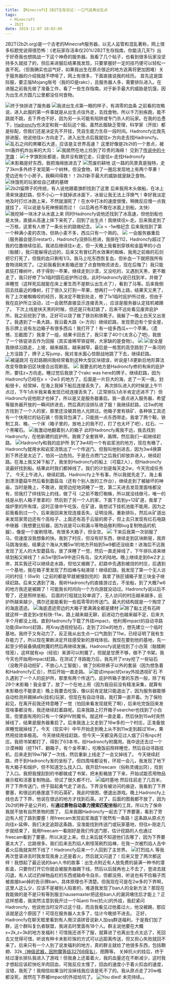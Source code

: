 ```yaml
---
title: 【Minecraft】2B2T生存日记：一口气逃离出生点
tags:
  - Minecraft
  - 2b2t
date: 2019-11-07 18:03:09
---
```



2B2T(2b2t.org)是一个古老的Minecraft服务器，以无人监管和混乱著称，网上很多标题党说得很恐怖：《老玩家存活率仅20%!2B2T生存指南，你能活几天?》出于好奇我也想挑战一下这个神奇的服务器。我看了几个帖子，也看到很多玩家没坚持多久就挂了的，但后来进服后结果我发现，只要掌握好一定的技巧便可以轻松一直不死。（但我确实也运气好，如果我出生在原点很近的地方逃离将更加困难）关于服务器的介绍我就不啰嗦了，网上有很多，下面直接说我的经历。
首先这是国际服，要正版Mojang账号（我的ID是rakc），且服务器人多，需要排队进入。在进服之前我先做了准备工作，看了一些生存指南。对于新手最大的威胁是饥饿，因为出生点方圆几公里都没任何食物。
<!--more-->
![终于快排进了服务器](/img/2b2t/2019-09-10_13.05.41.png)
![我进出生点第一眼的样子，有凋零的血条](/img/2b2t/2019-09-10_13.07.06.jpg)
之前看的攻略说，进入此服的第一件事就是从出生点往外走，去找食物，所以千万别疾跑，能不跳就不跳，去下界也不好，因为另一头可能有陷阱或专门杀人的玩家。在我的怂恿下，[Hadroncfy](https://hadroncfy.com)也决定和我一起玩这个服。虽然此服缺乏管理，科学家（开挂）都是标配，但我们还是决定先不开挂，凭自生能力生存一段时间。Hadroncfy比我先排进服，他说他往x-方向走了。进入出生点后我就往x-方向走去找Hadroncfy。
![乱石之间的黑曜石大道，应该是主世界高速？](/img/2b2t/2019-09-10_13.09.18.jpg)
这里好像是2b2t的一个景点，被tnt轰炸机炸出来的大沟：
![我居然在地上捡到了珍贵的海绵！](/img/2b2t/2019-09-10_13.26.09.jpg)
见到了[传说中的十字旗](https://www.bilibili.com/video/av64081292)：
![十字旗到处都是，我并没有跟它走，只是往x-走找Hadroncfy](/img/2b2t/2019-09-10_13.28.16.jpg)
![末影箱是好东西，我把海绵放进去了](/img/2b2t/2019-09-10_13.29.03.jpg)
![荒废的耕地](/img/2b2t/2019-09-10_13.30.47.jpg)
这一路的风景真是独特，走了3km多外终于发现第一个树林，但没食物，转了一圈后发现地上有两个苹果！旁边还有个小房子。我瞬间得救！！2b2t新手最大的威胁就是缺乏食物。
![快饿死的玩家给自己建的墓碑](/img/2b2t/2019-09-10_13.32.22.jpg)
![2b2t留牌子的传统，有人说他跟着旗帜找到了这里](/img/2b2t/2019-09-10_13.32.51.jpg)
后来我用木头做船，在冰上滑来快速赶路，但不小心一卡就掉进冰面下，冰层让我无法上浮换气！幸好我淡定地及时打烂冰跑上来，不然就溺死了！在水中打冰的速度很慢，稍微反应慢一点我就挂了，可以说是与死神擦肩而过！（以后再也不敢在冰面上划船，太快）
![我挖掉一块冰才从水底上来](/img/2b2t/2019-09-10_14.14.45.jpg)
同时Hadroncfy说他还找到了冰高速，但他划船也是太快，直接从高速上摔下来死了，回到了出生点！我继续往x-走。后来我走到了一万格，这里有人修了一条长长的路做纪念。
![x = -1w格纪念](/img/2b2t/2019-09-10_14.53.21.jpg)
后来我找到了第一个种满小麦的农场，但熟小麦不多，西瓜只有一个熟的。
![](/img/2b2t/2019-09-10_14.55.55.jpg)
一会服务器重启（服务器会提示restart），Hadroncfy没排队抢进，我排在112，Hadroncfy超过了我的位置继续往前。我进后继续往x-走，但一天晚上我看到穿铁和金盔甲的小白（骷髅），我只能躲得远远的，后来又有冒红药水效果的蜘蛛，我用之前做的石剑把它打死了，但我的血只剩有1/3。我马上吃东西恢复血，但补血一下就把我所有食物消耗完了。（之前我看到末影箱还放了点食物物资进去，现在后悔了）我只能疯狂打橡树叶，终于得到一苹果，继续走到沙漠，又没吃的，又遇到天黑，更不敢走了，我只好修了1x1临时圆石庇护所过夜。此时Hadroncfy说已找到羊，并做了床睡觉（这样死后就能在床上重生而不是默认出生点了），看到了马等。后来我倒回去找最近的橡树，打了很久又打到一苹果，想再打一个再上路，结果天又黑了，有了上次被蜘蛛咬的经历，我决定不敢到处走，修了1x1临时庇护所过夜，但由于我在庇护所立没动，过一会居然直接显示连接丢失，，应该是服务器认定挂机被踢了。
下次上线是快天黑的时候，但还是只有赶路了，后来不远处看见废弃庇护所，我之前挖到了铁，正好可以烧了做了铁剑和铁靴子。我躲了一晚上白天又出发了。我遇到了一条大路，我沿着大路（x-方向）继续赶路，发现旁边有个安全屋，告示牌上说有左边箱子有很多西瓜！我打开了！有一组多西瓜+一个苹果。（遗憾，忘截图了）我拿了一组，结果卡回去了，我只拿了40个(太贪心了吧)，我放了一个铁锭进去作为回报（其实谁稀罕铁锭啊，大家缺的是食物）。
![](/img/2b2t/2019-09-10_20.03.39.jpg)
![安全屋](/img/2b2t/2019-09-10_20.10.03.jpg)
我继续沿路走，上坡，越来越高，越来越窄，最后是一格宽的高空路到了一条河的上方没路了，牌子上写jump，我对准水面心惊胆战地跳了下去，继续赶路。
![被逼跳河](/img/2b2t/2019-09-10_20.16.31.jpg)
在赶路期间我经常看到这种大型区块错误，听说是1.8更新后地形算法改变导致新旧区块接合出现断层。
![](/img/2b2t/2019-09-10_20.18.26.jpg)
我要去的地方是Hadroncfy修的有床的庇护所，要往z+方向走。睡过觉后我放了个rakc was here的牌子，继续赶路，因为Hadroncfy已经在x = -2w3 的地方了。后面是一片巨大的海，走了一天一夜。划船很卡，经常掉，在海上我掉下船后连接丢失了。
再次排队进入的时候是上午11点过，下午1点半我来看发现已经连接丢失了。（正常排队1点半肯定还进不了）但Hadroncfy说他刚才也掉了，所以是又是服务器重启。我一直点进入服务器，希望等服务器开放的一瞬间挤进去，然后真的没排队进了服！我继续赶路，过3w的地方找到了一个人的家，那里还没被其他人光顾过。他箱子里有铁矿、各种铁工具还有一个快用烂的钻石镐！但我背包满了，只能挑一点东西带走。我拿了两个鞍，铁制工具、桶，一个床（箱子里的，放地上的我不打，打了也太坏了吧），红石、一个黑曜石。
![我激动地翻着别人的箱子](/img/2b2t/2019-09-11_13.56.16.jpg)
此时Hadroncfy离我不远，我去找到Hadroncfy，在他新建的庇护所。我做了全套铁甲，盾牌。然后我们一起继续赶路。
![Hadroncfy和我的庇护所](/img/2b2t/2019-09-11_14.21.41.jpg)
到了3w4的一个有岩浆池的地方，现在有桶了，Hadroncfy就用水和岩浆浇筑出了一个传送门。但我叫他别进去，因为3w4换算到下界还是太近了，怕另一边危险。于是在点燃门之后我们却放弃进入，继续赶路。在海上我又掉下船了，我坐到Hadroncfy的船上（可载2人），但Hadroncfy说最好找到船。结果此时我们都掉线了。我们的计划是每天走2w，今天完成任务了。
今天上午进入，继续赶路。Hadroncfy上午有事，所以我就先走了。海上看到漂浮蘑菇牛然后看到蘑菇岛（还有个别人放的工作台），继续走到了被破坏的神庙，当时是晚上，不敢进，就旁边挖地洞睡了一觉，第二天进去发现里面啥都没有，但我打了绊线钩上的线，做了弓（之前不敢打蜘蛛，所以就没线做弓，唯一的线是从别人箱子里拿的）然后到了另一个人的家，下面下去到y=12矿道，我拿了熔炉里的所有煤，这时正值中午吃饭，在矿道，我想试下挂机池能不能用，因为之前我看到过一个。后来我回来发现连接丢失，证明没用。重新排队，然后从矿道出来发现家旁边还有个高柱子，上面还有高于云层的房子，但上去只发现有红石电路中继器（我想要比较器，因为说是可以和漏斗等物品做利用bug复制物品的机器），像是一个废刷怪塔。有很多大箱子，但全空。
![](/img/2b2t/2019-09-12_13.53.18.jpg)
下来后我第一次驯服了马，但速度没我想象的快。我到了村庄，但没有好东西，继续走到区块断层，我弃马跳海坐船，结果这个海从大概5w1的地方开始到5w9都还没结束！进海后不远我发现了无人的大型蘑菇岛，放了床睡了一觉，然后一直走掉线了，下午排队进来继续划船又掉线了！从5w1到5w9中途只有岛，没大的陆地。晚上继续走到6w2才上岸，其实我还可以继续走水路，但怕又被踢了。赶路中先遇到被烧的村庄，后遇到一个基地，我在箱子里发现了烈焰棒与粘液球！继续赶路，我发现了第一个无人访问的村庄！(6w9)（之前的都是早就被搜刮完的）我拿了铁匠铺箱子里三块金子继续赶路。后来又遇到了海，我听Hadroncfy的直接游过去，不坐船，到了大概7w6的地方我还是被踢了！可能我长时间向一个方向游就没动过。Hadroncfy说以后不管了，还是照样坐船。
后面的行程就比较单调了，无人访问的村庄越来越多，庇护所越来越少，偶尔还是能看到一些孤零零的传送门。最大的结构就是一个掏空了的海底遗迹。
![海底遗迹旁边的大箱子里满满全都是建材](/img/2b2t/2019-09-16_19.33.45.jpg)
![除了黏土还有石砖](/img/2b2t/2019-09-16_19.34.06.jpg)
就这样一直走到x坐标快-11w，路上越来越无聊，前进动力也越来越不足，后来大半个月都没上线。直到Hadroncfy下载了外挂impact，他利用impact的自动寻路功能(Bariton)赶路，用Xray透视挖钻石，走到了20w的地方，想先建立一个临时基地。我终于又有动力了，反正我从出生点一口气跑到了11w，已经证明了我有生存能力了，所以现在果断决定开挂感受新的游戏体验。我现在要到他的基地，先一起至少把装备搞成附魔的然后再继续发展。Hadroncfy说是找到了小白笼（骷髅刷怪笼），这样就有xp（经验）来源可以附魔了，但就是甘蔗不够，做不了书架。我今天也开始用impact赶路。在测试了寻路能力后，我先开了xray挖了一些钻石（没敢开自动挖矿，不放心人工智能），做了剑和除裤子以外的套装（因为想急着和Hadroncfy汇合），然后开始一直走路。
![尝试impact的xray外挂透视矿石](/img/2b2t/2019-10-26_13.48.36.jpg)
不久遇到了一个人的庇护所，那里有两个传送门，庇护所箱子里的东西一般，除了有29个末影箱！我全拿了，放了一个在地上用（因为我目前没有精准采集，就算有末影箱也不能拿走）晚上我要去吃饭，像以前肯定就只能退出了，因为服务器能够自动检测并踢掉afk(挂机)玩家，但现在有自动寻路，我打算一直开着。为了保险起见，在离开前我还特意睡了一觉（怕回来看发现就死了啊），后来吃完饭回来发现啥事都没有，我还继续赶着路呢。后来我路上打开箱子searcher也找到了小白笼，但里面有用的只有一个保护IV附魔书。就这样一直走着，然后快到15w时突然掉线了，结果是服务器重启了。后来我连上又走到了16w多的一个村庄，正准备放床睡觉就掉线了。今天（现实中）中午开始走到晚上从不到11w走到超过16w，果然用挂效率极高。
今天继续用挂赶路，但今天一天都没再见过人烟了只有npc村庄。我把书架都打了，得到了63本书，给Hadroncfy附魔用。我中途还去过一个沙漠神殿（挖TNT、翻箱子，有个金苹果），吃晚饭前照样睡觉，然后自动寻路挂机，后来走到19w7掉了一次线，然后重新上线走了一会又掉线了。
今天继续赶路，终于到Hadroncfy发的坐标了。但四周啥都没有，环视一会儿，我发现了地下有大箱子和熔炉，但不知道怎么找入口。我开启freecam（俗称灵魂出窍），找到了入口。我把我搜刮到的书都做成了书架，把末影箱放了下来，开始试能否用物品展示框和活塞复制物品，但试了很久都不行。
![临时基地](/img/2b2t/2019-10-28_15.49.58.jpg)
然后往前走了几百米，开了下界传送门，终于鼓起勇气走了进去。下界没有被访问的痕迹，我看到了下界要塞，和很远的悬崖底下的石英矿。我此时很困，便退出游戏。晚上Hadroncfy上线也去了下界，他说在很远的地方才找到石英。对了，后面的图我都不放了，因为2b2t的种子是公开的，有**通过景物自动暴力搜索匹配坐标**的工具，所以为了保命我就不放有自然景物的图了。
后来我跟Hadroncfy一起去了下界要塞，看到了旁边有人挖了路到要塞！用freecam发现岩浆海底下居然有一条路！这条路从原点方向往x-延伸，我们决定追踪这条路，没准能找到传送门或玩家基地，但往x-刚走几步就结束了，我用freecam一看刚好是我们传送门那，估计挖路的人也通过freecam看到了要塞，所以决定上来。但上来后就不知道他们去哪了，因为下界要塞太大了，岔路很多。我们后来去烈焰人刷怪笼刷烈焰棒，在我一次被烈焰人击中着火后我就突然下线了！Hadroncfy后来一个人回到了主世界。
![打烈焰人](/img/2b2t/2019-10-29_22.38.12.jpg)
等我再次登录进去时我发现我身上还是着火，然后就又闪退了！后来又登了两次都这样！我想起了最近说的ban人书的故事：出生点附近有人放免费的装满一种书的潜影盒，只要你打开它你就会被服务器踢下线，然后以后就再也上不去了，登进去就闪退，有人试过扔掉物品栏的东西或输命令自杀，但都没用，听说也有不捡箱子而被直接ban掉的告示牌ban，具体原理也不清楚。但我现在可是在2w多的下界啊，这里人这么少，应该不是被别人陷害的，难道我发现了ban人的全新方法？那现在我能做的是不是只有等到服主hausemaster把这些ban人的漏洞堵住后才能上？正这样想着，我突然注意到我开过一个叫anti fire(抗火)的外挂，我赶紧问Hadroncfy，他说他当时没开过这个挂，而且我看见过他着过火，他没被踢，那应该就是这个原因了！可现在服务器人太多了，估计今晚排不进去。
正好，Hadroncfy在聊天框里看到有人用汉语拼音说新人加qq群送福利，于是我们加了群，这个群叫复仇者联盟，我进去时里面有18个人。群主说他要在大概x=2k,z=3k的地方发福利！可惜我还进不了服，就算进了也离出生点太远了，死回去又觉得可惜，听说有种卡末影珍珠的方式可以远距离传送，但又担心失败就回不来了。后来只有一个人到了说发福利的地方，真的群主就给了他很多东西，包括鞘翅、32k[（神级武器，因附魔等级32768得名）](https://www.bilibili.com/video/av60095307)、图腾等。
关掉抗火的挂后，终于经过漫长排队我进入了游戏！但我身上还着着火，我的血量还在不断减少，这时我才想起应该赶快吃羊肉回血，可我反应太慢了，回血的速度小于着火扣血的速度，没错，我死了！我相信如果当时没掉线我应该是死不了的。我从原点走了20w格都没死，居然在下界被impact的外挂给坑了。
![You died!](/img/2b2t/2019-11-03_21.49.46.jpg)
未完待续。。
